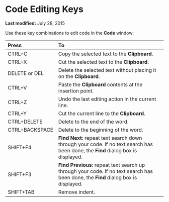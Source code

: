 
# Code Editing Keys

 **Last modified:** July 28, 2015

Use these key combinations to edit code in the  **Code** window:


|**Press**|**To**|
|:-----|:-----|
|CTRL+C|Copy the selected text to the  **Clipboard**.|
|CTRL+X|Cut the selected text to the  **Clipboard**.|
|DELETE or DEL|Delete the selected text without placing it on the  **Clipboard**.|
|CTRL+V|Paste the  **Clipboard** contents at the insertion point.|
|CTRL+Z|Undo the last editing action in the current line.|
|CTRL+Y|Cut the current line to the  **Clipboard**.|
|CTRL+DELETE|Delete to the end of the word.|
|CTRL+BACKSPACE|Delete to the beginning of the word.|
|SHIFT+F4| **Find** **Next**: repeat text search down through your code. If no text search has been done, the  **Find** dialog box is displayed.|
|SHIFT+F3| **Find** **Previous**: repeat text search up through your code. If no text search has been done, the  **Find** dialog box is displayed.|
|SHIFT+TAB|Remove indent.|
